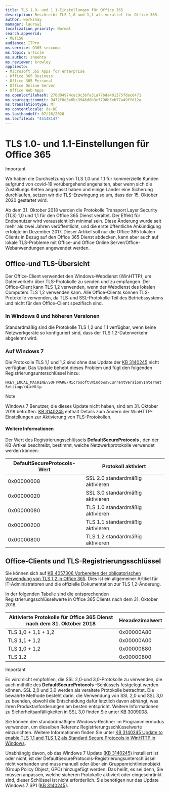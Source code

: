 ```yaml
---
title: TLS 1.0- und 1.1-Einstellungen für Office 365
description: Beschreibt TLS 1,0 und 1,1 als veraltet für Office 365.
author: workshay
manager: laurawi
localization_priority: Normal
search.appverid:
- MET150
audience: ITPro
ms.service: O365-seccomp
ms.topic: article
ms.author: shmehta
ms.reviewer: krowley
appliesto:
- Microsoft 365 Apps for enterprise
- Office 365 Business
- Office 365 Personal
- Office Online Server
- Office Web Apps
ms.openlocfilehash: 270d04974cec9c36fa31a77bda401375fdac0471
ms.sourcegitcommit: 94f2f8e3e6bc3946d8b3cf798b3eb77a49ffd12a
ms.translationtype: MT
ms.contentlocale: de-DE
ms.lasthandoff: 07/16/2020
ms.locfileid: "45148147"
---
```

# <a name="tls-10-and-11-deprecation-for-office-365"></a>TLS 1.0- und 1.1-Einstellungen für Office 365
> [!IMPORTANT]
> Wir haben die Durchsetzung von TLS 1,0 und 1,1 für kommerzielle Kunden aufgrund von covid-19 vorübergehend angehalten, aber wenn sich die Zustellungs Ketten angepasst haben und einige Länder eine Sicherung durchlaufen, setzen wir die TLS-Erzwingung so um, dass der 15. Oktober 2020 gestartet wird. 

Ab dem 31. Oktober 2018 werden die Protokolle Transport Layer Security (TLS) 1,0 und 1,1 für den Office 365 Dienst veraltet. Der Effekt für Endbenutzer wird voraussichtlich minimal sein. Diese Änderung wurde seit mehr als zwei Jahren veröffentlicht, und die erste öffentliche Ankündigung erfolgte im Dezember 2017. Dieser Artikel soll nur die Office 365 lokalen Clients in Bezug auf den Office 365 Dienst abdecken, kann aber auch auf lokale TLS-Probleme mit Office-und Office Online Server/Office-Webanwendungen angewendet werden.

## <a name="office-and-tls-overview"></a>Office-und TLS-Übersicht

Der Office-Client verwendet den Windows-Webdienst (WinHTTP), um Datenverkehr über TLS-Protokolle zu senden und zu empfangen. Der Office-Client kann TLS 1,2 verwenden, wenn der Webdienst des lokalen Computers TLS 1,2 verwenden kann. Alle Office-Clients können TLS-Protokolle verwenden, da TLS-und SSL-Protokolle Teil des Betriebssystems und nicht für den Office-Client spezifisch sind.

### <a name="on-windows-8-and-later-versions"></a>In Windows 8 und höheren Versionen

Standardmäßig sind die Protokolle TLS 1,2 und 1,1 verfügbar, wenn keine Netzwerkgeräte so konfiguriert sind, dass der TLS 1,2-Datenverkehr abgelehnt wird.

### <a name="on-windows-7"></a>Auf Windows 7

Die Protokolle TLS 1,1 und 1,2 sind ohne das Update der [KB 3140245](https://support.microsoft.com/help/3140245) nicht verfügbar. Das Update behebt dieses Problem und fügt den folgenden Registrierungsunterschlüssel hinzu:

```console
HKEY_LOCAL_MACHINE\SOFTWARE\Microsoft\Windows\CurrentVersion\Internet Settings\WinHttp
```

> [!NOTE]
> Windows 7 Benutzer, die dieses Update nicht haben, sind am 31. Oktober 2018 betroffen. [KB 3140245](https://support.microsoft.com/help/3140245) enthält Details zum Ändern der WinHTTP-Einstellungen zur Aktivierung von TLS-Protokollen.

#### <a name="more-information"></a>Weitere Informationen

Der Wert des Registrierungsschlüssels **DefaultSecureProtocols** , den der KB-Artikel beschreibt, bestimmt, welche Netzwerkprotokolle verwendet werden können:

|DefaultSecureProtocols-Wert|Protokoll aktiviert|
|-|-|
|0x00000008|SSL 2.0 standardmäßig aktivieren|
|0x00000020|SSL 3.0 standardmäßig aktivieren|
|0x00000080|TLS 1.0 standardmäßig aktivieren|
|0x00000200|TLS 1.1 standardmäßig aktivieren|
|0x00000800|TLS 1.2 standardmäßig aktivieren|

## <a name="office-clients-and-tls-registry-keys"></a>Office-Clients und TLS-Registrierungsschlüssel

Sie können sich auf [KB 4057306 Vorbereiten der obligatorischen Verwendung von TLS 1,2 in Office 365](https://support.microsoft.com/help/4057306). Dies ist ein allgemeiner Artikel für IT-Administratoren und die offizielle Dokumentation zur TLS 1,2-Änderung.

In der folgenden Tabelle sind die entsprechenden Registrierungsschlüsselwerte in Office 365 Clients nach dem 31. Oktober 2018.

|Aktivierte Protokolle für Office 365 Dienst nach dem 31. Oktober 2018|Hexadezimalwert|
|-|-|
|TLS 1,0 + 1,1 + 1,2|0x00000A80|
|TLS 1,1 + 1,2|0x00000A00|
|TLS 1,0 + 1,2|0x00000880|
|TLS 1.2|0x00000800|

> [!IMPORTANT]
> Es wird nicht empfohlen, die SSL 2,0-und 3,0-Protokolle zu verwenden, die auch mithilfe des **DefaultSecureProtocols** -Schlüssels festgelegt werden können. SSL 2,0 und 3,0 werden als veraltete Protokolle betrachtet. Die bewährte Methode besteht darin, die Verwendung von SSL 2,0 und SSL 3,0 zu beenden, obwohl die Entscheidung dafür letztlich davon abhängt, was ihren Produktanforderungen am besten entspricht. Weitere Informationen zu Sicherheitsanfälligkeiten in SSL 3,0 finden Sie unter [KB 3009008](https://support.microsoft.com/help/3009008).

Sie können den standardmäßigen Windows-Rechner im Programmiermodus verwenden, um dieselben Referenz Registrierungsschlüsselwerte einzurichten. Weitere Informationen finden Sie unter [KB 3140245 Update to enable TLS 1,1 and TLS 1,2 als Standard Secure Protocols in WinHTTP in Windows](https://support.microsoft.com/help/3140245).

Unabhängig davon, ob das Windows 7 Update ([KB 3140245](https://support.microsoft.com/help/3140245)) installiert ist oder nicht, ist der DefaultSecureProtocols-Registrierungsunterschlüssel nicht vorhanden und muss manuell oder über ein Gruppenrichtlinienobjekt (Group Policy Object, GPO) hinzugefügt werden. Das heißt, es sei denn, Sie müssen anpassen, welche sicheren Protokolle aktiviert oder eingeschränkt sind, dieser Schlüssel ist nicht erforderlich. Sie benötigen nur das Update Windows 7 SP1 ([KB 3140245](https://support.microsoft.com/help/3140245)).

